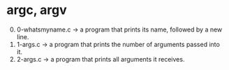 # argc, argv
0. 0-whatsmyname.c -> a program that prints its name, followed by a new line.
1. 1-args.c -> a program that prints the number of arguments passed into it.
2. 2-args.c -> a program that prints all arguments it receives.

